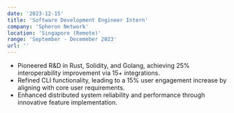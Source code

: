 ```yaml
---
date: '2023-12-15'
title: 'Software Development Engineer Intern'
company: 'Spheron Network'
location: 'Singapore (Remote)'
range: 'September - Decemeber 2023'
url: ''
---
```


- Pioneered R&D in Rust, Solidity, and Golang, achieving 25% interoperability improvement via 15+ integrations.
- Refined CLI functionality, leading to a 15% user engagement increase by aligning with core user requirements.
- Enhanced distributed system reliability and performance through innovative feature implementation.
